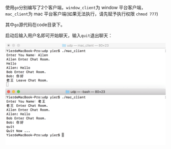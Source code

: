 使用`go`分别编写了2个客户端，`window_client`为 window 平台客户端，`mac_client`为 mac 平台客户端(如果无法执行，请先赋予执行权限 `chmod 777`)

其中`go`源代码在code目录下。

启动后输入用户名即可开始聊天，输入`quit`退出聊天：

![image](https://github.com/iyichen/netty-udp-server/blob/master/demo/demo.png)
